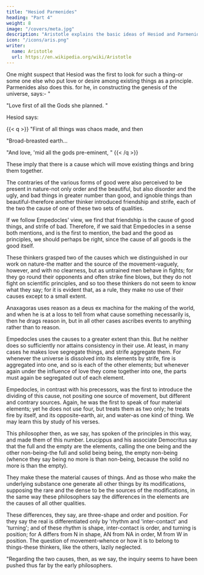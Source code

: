 ```yaml
---
title: "Hesiod Parmenides"
heading: "Part 4"
weight: 8
image: "/covers/meta.jpg"
description: "Aristotle explains the basic ideas of Hesiod and Parmenides"
icon: "/icons/aris.png"
writer:
  name: Aristotle
  url: https://en.wikipedia.org/wiki/Aristotle
---
```




One might suspect that Hesiod was the first to look for such a thing-or some one else who put love or desire among existing things as a principle. Parmenides also does this. for he, in constructing the genesis of the universe, says:- "

"Love first of all the Gods she planned. "

Hesiod says:

{{< q >}}
"First of all things was chaos made, and then

"Broad-breasted earth...

"And love, 'mid all the gods pre-eminent, "
{{< /q >}}


These imply that there is a cause which will move existing things and bring them together. 

The contraries of the various forms of good were also perceived to be present in nature-not only order and the beautiful, but also disorder and the ugly, and bad things in greater number than good, and ignoble things than beautiful-therefore another thinker introduced friendship and strife, each of the two the cause of one of these two sets of qualities. 

If we follow Empedocles' view, we find that friendship is the cause of good things, and strife of bad. Therefore, if we said that Empedocles in a sense both mentions, and is the first to mention, the bad and the good as principles, we should perhaps be right, since the cause of all goods is the good itself.

These thinkers grasped two of the causes which we distinguished in our work on nature-the matter and the source of the movement-vaguely, however, and with no clearness, but as untrained men behave in fights; for they go round their opponents and often strike fine blows, but they do not fight on scientific principles, and so too these thinkers do not seem to know what they say; for it is evident that, as a rule, they make no use of their causes except to a small extent. 

Anaxagoras uses reason as a deus ex machina for the making of the world, and when he is at a loss to tell from what cause something necessarily is, then he drags reason in, but in all other cases ascribes events to anything rather than to reason. 

Empedocles uses the causes to a greater extent than this. But he neither does so sufficiently nor attains consistency in their use. At least, in many cases he makes love segregate things, and strife aggregate them. For whenever the universe is dissolved into its elements by strife, fire is aggregated into one, and so is each of the other elements; but whenever again under the influence of love they come together into one, the parts must again be segregated out of each element.

Empedocles, in contrast with his precessors, was the first to introduce the dividing of this cause, not positing one source of movement, but different and contrary sources. Again, he was the first to speak of four material elements; yet he does not use four, but treats them as two only; he treats fire by itself, and its opposite-earth, air, and water-as one kind of thing. We may learn this by study of his verses.

This philosopher then, as we say, has spoken of the principles in this way, and made them of this number. Leucippus and his associate Democritus say that the full and the empty are the elements, calling the one being and the other non-being-the full and solid being being, the empty non-being (whence they say being no more is than non-being, because the solid no more is than the empty).

They make these the material causes of things. And as those who make the underlying substance one generate all other things by its modifications, supposing the rare and the dense to be the sources of the modifications, in the same way these philosophers say the differences in the elements are the causes of all other qualities. 

These differences, they say, are three-shape and order and position. For they say the real is differentiated only by 'rhythm and 'inter-contact' and 'turning'; and of these rhythm is shape, inter-contact is order, and turning is position; for A differs from N in shape, AN from NA in order, M from W in position. The question of movement-whence or how it is to belong to things-these thinkers, like the others, lazily neglected.

"Regarding the two causes, then, as we say, the inquiry seems to have been pushed thus far by the early philosophers.

